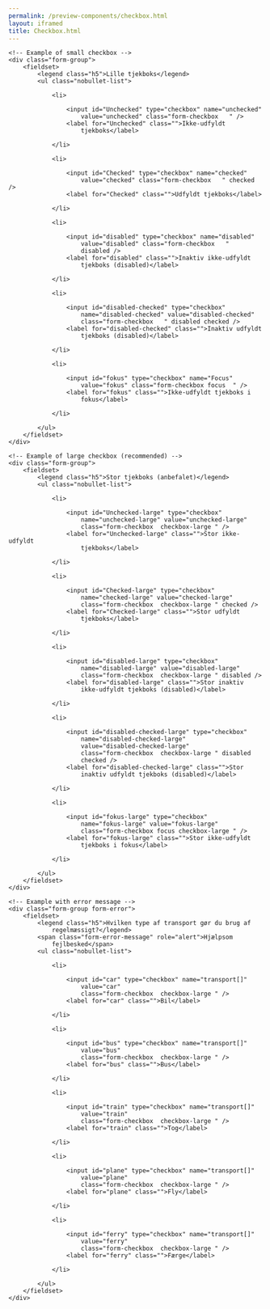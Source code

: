 ```yaml
--- 
permalink: /preview-components/checkbox.html
layout: iframed 
title: Checkbox.html
---
```

<div class="container">

    <!-- Example of small checkbox -->
    <div class="form-group">
        <fieldset>
            <legend class="h5">Lille tjekboks</legend>
            <ul class="nobullet-list">

                <li>

                    <input id="Unchecked" type="checkbox" name="unchecked"
                        value="unchecked" class="form-checkbox   " />
                    <label for="Unchecked" class="">Ikke-udfyldt
                        tjekboks</label>

                </li>

                <li>

                    <input id="Checked" type="checkbox" name="checked"
                        value="checked" class="form-checkbox   " checked />
                    <label for="Checked" class="">Udfyldt tjekboks</label>

                </li>

                <li>

                    <input id="disabled" type="checkbox" name="disabled"
                        value="disabled" class="form-checkbox   "
                        disabled />
                    <label for="disabled" class="">Inaktiv ikke-udfyldt
                        tjekboks (disabled)</label>

                </li>

                <li>

                    <input id="disabled-checked" type="checkbox"
                        name="disabled-checked" value="disabled-checked"
                        class="form-checkbox   " disabled checked />
                    <label for="disabled-checked" class="">Inaktiv udfyldt
                        tjekboks (disabled)</label>

                </li>

                <li>

                    <input id="fokus" type="checkbox" name="Focus"
                        value="fokus" class="form-checkbox focus  " />
                    <label for="fokus" class="">Ikke-udfyldt tjekboks i
                        fokus</label>

                </li>

            </ul>
        </fieldset>
    </div>

    <!-- Example of large checkbox (recommended) -->
    <div class="form-group">
        <fieldset>
            <legend class="h5">Stor tjekboks (anbefalet)</legend>
            <ul class="nobullet-list">

                <li>

                    <input id="Unchecked-large" type="checkbox"
                        name="unchecked-large" value="unchecked-large"
                        class="form-checkbox  checkbox-large " />
                    <label for="Unchecked-large" class="">Stor ikke-udfyldt
                        tjekboks</label>

                </li>

                <li>

                    <input id="Checked-large" type="checkbox"
                        name="checked-large" value="checked-large"
                        class="form-checkbox  checkbox-large " checked />
                    <label for="Checked-large" class="">Stor udfyldt
                        tjekboks</label>

                </li>

                <li>

                    <input id="disabled-large" type="checkbox"
                        name="disabled-large" value="disabled-large"
                        class="form-checkbox  checkbox-large " disabled />
                    <label for="disabled-large" class="">Stor inaktiv
                        ikke-udfyldt tjekboks (disabled)</label>

                </li>

                <li>

                    <input id="disabled-checked-large" type="checkbox"
                        name="disabled-checked-large"
                        value="disabled-checked-large"
                        class="form-checkbox  checkbox-large " disabled
                        checked />
                    <label for="disabled-checked-large" class="">Stor
                        inaktiv udfyldt tjekboks (disabled)</label>

                </li>

                <li>

                    <input id="fokus-large" type="checkbox"
                        name="fokus-large" value="fokus-large"
                        class="form-checkbox focus checkbox-large " />
                    <label for="fokus-large" class="">Stor ikke-udfyldt
                        tjekboks i fokus</label>

                </li>

            </ul>
        </fieldset>
    </div>

    <!-- Example with error message -->
    <div class="form-group form-error">
        <fieldset>
            <legend class="h5">Hvilken type af transport gør du brug af
                regelmæssigt?</legend>
            <span class="form-error-message" role="alert">Hjælpsom
                fejlbesked</span>
            <ul class="nobullet-list">

                <li>

                    <input id="car" type="checkbox" name="transport[]"
                        value="car"
                        class="form-checkbox  checkbox-large " />
                    <label for="car" class="">Bil</label>

                </li>

                <li>

                    <input id="bus" type="checkbox" name="transport[]"
                        value="bus"
                        class="form-checkbox  checkbox-large " />
                    <label for="bus" class="">Bus</label>

                </li>

                <li>

                    <input id="train" type="checkbox" name="transport[]"
                        value="train"
                        class="form-checkbox  checkbox-large " />
                    <label for="train" class="">Tog</label>

                </li>

                <li>

                    <input id="plane" type="checkbox" name="transport[]"
                        value="plane"
                        class="form-checkbox  checkbox-large " />
                    <label for="plane" class="">Fly</label>

                </li>

                <li>

                    <input id="ferry" type="checkbox" name="transport[]"
                        value="ferry"
                        class="form-checkbox  checkbox-large " />
                    <label for="ferry" class="">Færge</label>

                </li>

            </ul>
        </fieldset>
    </div>
</div>